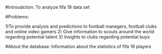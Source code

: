 #Introudction:
To analyze fifa 19 data set

#Problems:

1)To provide analysis and predictions to football managers, football clubs and online video gamers
2) Give information to scouts around the world regarding potential talent
3) Insights to clubs regarding potential buys 

#About the database:
Information about the statistics of fifa 19 players 

